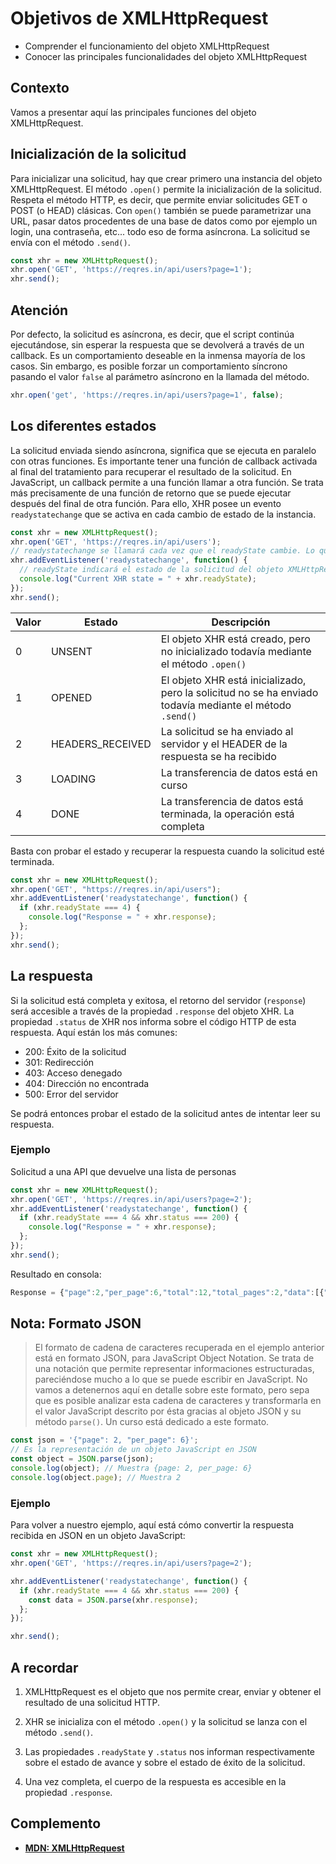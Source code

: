 # Objetivos de XMLHttpRequest

- Comprender el funcionamiento del objeto XMLHttpRequest
- Conocer las principales funcionalidades del objeto XMLHttpRequest

## Contexto

Vamos a presentar aquí las principales funciones del objeto XMLHttpRequest.

## Inicialización de la solicitud

Para inicializar una solicitud, hay que crear primero una instancia del objeto XMLHttpRequest. El método `.open()` permite la inicialización de la solicitud. Respeta el método HTTP, es decir, que permite enviar solicitudes GET o POST (o HEAD) clásicas. Con `open()` también se puede parametrizar una URL, pasar datos procedentes de una base de datos como por ejemplo un login, una contraseña, etc... todo eso de forma asíncrona. La solicitud se envía con el método `.send()`.

```javascript
const xhr = new XMLHttpRequest();
xhr.open('GET', 'https://reqres.in/api/users?page=1');
xhr.send();
```

## Atención

Por defecto, la solicitud es asíncrona, es decir, que el script continúa ejecutándose, sin esperar la respuesta que se devolverá a través de un callback. Es un comportamiento deseable en la inmensa mayoría de los casos. Sin embargo, es posible forzar un comportamiento síncrono pasando el valor `false` al parámetro asíncrono en la llamada del método.

```javascript
xhr.open('get', 'https://reqres.in/api/users?page=1', false);
```

## Los diferentes estados

La solicitud enviada siendo asíncrona, significa que se ejecuta en paralelo con otras funciones. Es importante tener una función de callback activada al final del tratamiento para recuperar el resultado de la solicitud. En JavaScript, un callback permite a una función llamar a otra función. Se trata más precisamente de una función de retorno que se puede ejecutar después del final de otra función. Para ello, XHR posee un evento `readystatechange` que se activa en cada cambio de estado de la instancia.

```javascript
const xhr = new XMLHttpRequest();
xhr.open('GET', 'https://reqres.in/api/users');
// readystatechange se llamará cada vez que el readyState cambie. Lo que permitirá generar un callback.
xhr.addEventListener('readystatechange', function() {
  // readyState indicará el estado de la solicitud del objeto XMLHttpRequest.
  console.log("Current XHR state = " + xhr.readyState);
});
xhr.send();
```

Valor | Estado | Descripción
--- | --- | ---
0 | UNSENT | El objeto XHR está creado, pero no inicializado todavía mediante el método `.open()`
1 | OPENED | El objeto XHR está inicializado, pero la solicitud no se ha enviado todavía mediante el método `.send()`
2 | HEADERS_RECEIVED | La solicitud se ha enviado al servidor y el HEADER de la respuesta se ha recibido
3 | LOADING | La transferencia de datos está en curso
4 | DONE | La transferencia de datos está terminada, la operación está completa

Basta con probar el estado y recuperar la respuesta cuando la solicitud esté terminada.

```javascript
const xhr = new XMLHttpRequest();
xhr.open('GET', "https://reqres.in/api/users");
xhr.addEventListener('readystatechange', function() {
  if (xhr.readyState === 4) {
    console.log("Response = " + xhr.response);
  };
});
xhr.send();
```

## La respuesta

Si la solicitud está completa y exitosa, el retorno del servidor (`response`) será accesible a través de la propiedad `.response` del objeto XHR. La propiedad `.status` de XHR nos informa sobre el código HTTP de esta respuesta. Aquí están los más comunes:

- 200: Éxito de la solicitud
- 301: Redirección
- 403: Acceso denegado
- 404: Dirección no encontrada
- 500: Error del servidor

Se podrá entonces probar el estado de la solicitud antes de intentar leer su respuesta.

### Ejemplo

Solicitud a una API que devuelve una lista de personas

```javascript
const xhr = new XMLHttpRequest();
xhr.open('GET', 'https://reqres.in/api/users?page=2');
xhr.addEventListener('readystatechange', function() {
  if (xhr.readyState === 4 && xhr.status === 200) {
    console.log("Response = " + xhr.response);
  };
});
xhr.send();
```

Resultado en consola:

```javascript
Response = {"page":2,"per_page":6,"total":12,"total_pages":2,"data":[{"id":7,"email":"michael.lawson@reqres.in","first_name":"Michael","last_name":"Lawson","avatar":"https://s3.amazonaws.com/uifaces/faces/twitter/follettkyle/128.jpg"},{"id":8,"email":"lindsay.ferguson@reqres.in","first_name":"Lindsay","last_name":"Ferguson","avatar":"https://s3.amazonaws.com/uifaces/faces/twitter/araa3185/128.jpg"},{"id":9,"email":"tobias.funke@reqres.in","first_name":"Tobias","last_name":"Funke","avatar":"https://s3.amazonaws.com/uifaces/faces/twitter/vivekprvr/128.jpg"},{"id":10,"email":"byron.fields@reqres.in","first_name":"Byron","last_name":"Fields","avatar":"https://s3.amazonaws.com/uifaces/faces/twitter/russoedu/128.jpg"},{"id":11,"email":"george.edwards@reqres.in","first_name":"George","last_name":"Edwards","avatar":"https://s3.amazonaws.com/uifaces/faces/twitter/mrmoiree/128.jpg"},{"id":12,"email":"rachel.howell@reqres.in","first_name":"Rachel","last_name":"Howell","avatar":"https://s3.amazonaws.com/uifaces/faces/twitter/hebertialmeida/128.jpg"}],"ad":{"company":"StatusCode Weekly","url":"http://statuscode.org/","text":"A weekly newsletter focusing on software development, infrastructure, the server, performance, and the stack end of things."}}
```

## Nota: Formato JSON

>El formato de cadena de caracteres recuperada en el ejemplo anterior está en formato JSON, para JavaScript Object Notation. Se trata de una notación que permite representar informaciones estructuradas, pareciéndose mucho a lo que se puede escribir en JavaScript. No vamos a detenernos aquí en detalle sobre este formato, pero sepa que es posible analizar esta cadena de caracteres y transformarla en el valor JavaScript descrito por ésta gracias al objeto JSON y su método `parse()`. Un curso está dedicado a este formato.

```javascript
const json = '{"page": 2, "per_page": 6}';
// Es la representación de un objeto JavaScript en JSON
const object = JSON.parse(json);
console.log(object); // Muestra {page: 2, per_page: 6}
console.log(object.page); // Muestra 2
```

### Ejemplo

Para volver a nuestro ejemplo, aquí está cómo convertir la respuesta recibida en JSON en un objeto JavaScript:

```javascript
const xhr = new XMLHttpRequest();
xhr.open('GET', 'https://reqres.in/api/users?page=2');

xhr.addEventListener('readystatechange', function() {
  if (xhr.readyState === 4 && xhr.status === 200) {
    const data = JSON.parse(xhr.response);
  };
});

xhr.send();
```

## A recordar

1. XMLHttpRequest es el objeto que nos permite crear, enviar y obtener el resultado de una solicitud HTTP.

2. XHR se inicializa con el método `.open()` y la solicitud se lanza con el método `.send()`.

3. Las propiedades `.readyState` y `.status` nos informan respectivamente sobre el estado de avance y sobre el estado de éxito de la solicitud.

4. Una vez completa, el cuerpo de la respuesta es accesible en la propiedad `.response`.

## Complemento

- **[MDN: XMLHttpRequest](https://developer.mozilla.org/fr/docs/Web/API/XMLHttpRequest)**